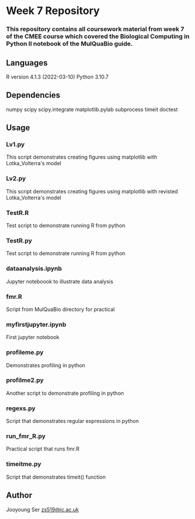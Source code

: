 # Week 7 Repository

### This repository contains all coursework material from week 7 of the CMEE course which covered the **Biological Computing in Python II** notebook of the MulQuaBio guide.

## **Languages**
R version 4.1.3 (2022-03-10)
Python 3.10.7

## **Dependencies**
numpy
scipy
scipy.integrate
matplotlib.pylab
subprocess
timeit
doctest

## **Usage**
### Lv1.py
This script demonstrates creating figures using matplotlib with Lotka_Volterra's model

### Lv2.py
This script demonstrates creating figures using matplotlib with revisted Lotka_Volterra's model

### TestR.R
Test script to demonstrate running R from python

### TestR.py
Test script to demonstrate running R from python

### dataanalysis.ipynb
Jupyter noteboook to illustrate data analysis

### fmr.R
Script from MulQuaBio directory for practical

### myfirstjupyter.ipynb
First jupyter notebook

### profileme.py
Demonstrates profiling in python

### profilme2.py
Another script to demonstrate profiling in python

### regexs.py
Script that demonstrates regular expressions in python

### run_fmr_R.py
Practical script that runs fmr.R

### timeitme.py
Script that demonstrates timeit() function

## **Author**
Jooyoung Ser zs519@ic.ac.uk
